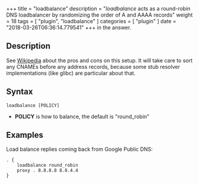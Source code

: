 +++
title = "loadbalance"
description = "*loadbalance* acts as a round-robin DNS loadbalancer by randomizing the order of A and AAAA records"
weight = 18
tags = [ "plugin", "loadbalance" ]
categories = [ "plugin" ]
date = "2018-03-26T06:36:14.779541"
+++
 in the answer.

## Description
 
 See [Wikipedia](https://en.wikipedia.org/wiki/Round-robin_DNS) about the pros and cons on this
 setup. It will take care to sort any CNAMEs before any address records, because some stub resolver
 implementations (like glibc) are particular about that.

## Syntax

~~~
loadbalance [POLICY]
~~~

* **POLICY** is how to balance, the default is "round_robin"

## Examples

Load balance replies coming back from Google Public DNS:

~~~ corefile
. {
    loadbalance round_robin
    proxy . 8.8.8.8 8.8.4.4
}
~~~
